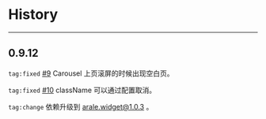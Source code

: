 # History

---

## 0.9.12

`tag:fixed` [#9](https://github.com/aralejs/switchable/issues/9) Carousel 上页滚屏的时候出现空白页。

`tag:fixed` [#10](https://github.com/aralejs/switchable/issues/10) className 可以通过配置取消。

`tag:change` 依赖升级到 arale.widget@1.0.3 。

